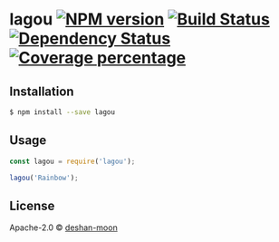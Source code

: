 # lagou [![NPM version][npm-image]][npm-url] [![Build Status][travis-image]][travis-url] [![Dependency Status][daviddm-image]][daviddm-url] [![Coverage percentage][coveralls-image]][coveralls-url]
> 

## Installation

```sh
$ npm install --save lagou
```

## Usage

```js
const lagou = require('lagou');

lagou('Rainbow');
```
## License

Apache-2.0 © [deshan-moon]()


[npm-image]: https://badge.fury.io/js/lagou.svg
[npm-url]: https://npmjs.org/package/lagou
[travis-image]: https://travis-ci.com/deshan-moon/lagou.svg?branch=master
[travis-url]: https://travis-ci.com/deshan-moon/lagou
[daviddm-image]: https://david-dm.org/deshan-moon/lagou.svg?theme=shields.io
[daviddm-url]: https://david-dm.org/deshan-moon/lagou
[coveralls-image]: https://coveralls.io/repos/deshan-moon/lagou/badge.svg
[coveralls-url]: https://coveralls.io/r/deshan-moon/lagou
